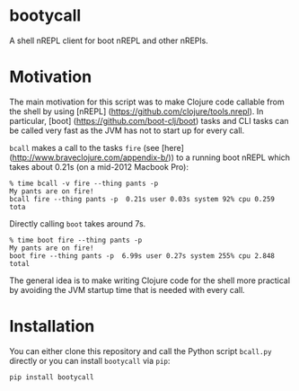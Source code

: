 # bootycall

A shell nREPL client for boot nREPL and other nREPls.

# Motivation

The main motivation for this script was to make Clojure code callable from the shell by using [nREPL] (https://github.com/clojure/tools.nrepl).
In particular, [boot] (https://github.com/boot-clj/boot) tasks and CLI tasks can be called very fast as the JVM has not to start up for every call.

`bcall` makes a call to the tasks `fire` (see [here] (http://www.braveclojure.com/appendix-b/)) to a running boot nREPL which takes about 0.21s (on a mid-2012 Macbook Pro):
```
% time bcall -v fire --thing pants -p
My pants are on fire!
bcall fire --thing pants -p  0.21s user 0.03s system 92% cpu 0.259 tota
```
Directly calling ```boot``` takes around 7s.
```
% time boot fire --thing pants -p
My pants are on fire!
boot fire --thing pants -p  6.99s user 0.27s system 255% cpu 2.848 total
```

The general idea is to make writing Clojure code for the shell more practical by avoiding the JVM startup time that is needed with every call.

# Installation

You can either clone this repository and call the Python script `bcall.py`
directly or you can install `bootycall` via `pip`:

```pip install bootycall```
